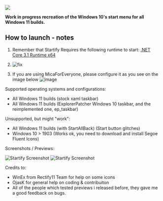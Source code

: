 <p align="left">
    <img src="https://raw.githubusercontent.com/Lixkote/Startify/master/logo.png">
</p>

**Work in progress recreation of the Windows 10's start menu for all Windows 11 builds.**

## How to launch - notes

1. Remember that Startify Requires the following runtime to start:
[.NET Core 3.1 Runtime x64](https://dotnet.microsoft.com/en-us/download/dotnet/thank-you/runtime-desktop-3.1.32-windows-x64-installer)

2. ![fix](https://github.com/Lixkote/Startify/blob/main/Previews/tempfix.png)

3. If you are using MicaForEveryone, please configure it as you see on the image below
![image](https://github.com/user-attachments/assets/baed28f2-12fb-49bf-9f2b-7741c41b7943)


Supported operating systems and configurations:
- All Windows 11 builds (stock xaml taskbar)
- All Windows 11 builds (ExplorerPatcher Windows 10 taskbar, and the reimplemented one, ep_taskbar)

Unsupported, but might "work":
- All Windows 11 builds (with StartAllBack) (Start button glitches)
- Windows 10 > 1903 (Works ok, you need to download and install Segoe Fluent Icons)

Screenshots / Previews:

![Startify Screenshot](https://github.com/Lixkote/Startify/blob/main/Previews/tiles2.png)
![Startify Screenshot](https://github.com/Lixkote/Startify/blob/main/Previews/notiles2.png)

Credits to:

 - WinEx from Rectify11 Team for help on some icons
 - OjasK for general help on coding & contribuiton
 - All of the people which tested previews i released before, they gave me a good feedback on bugs.
 
